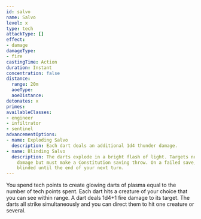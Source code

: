```yaml
---
id: salvo
name: Salvo
level: x
type: tech
attackType: []
effect:
- damage
damageType:
- fire
castingTime: Action
duration: Instant
concentration: false
distance:
  range: 20m
  aoeType: 
  aoeDistance: 
detonates: x
primes: 
availableClasses:
- engineer
- infiltrator
- sentinel
advancementOptions:
- name: Exploding Salvo
  description: Each dart deals an additional 1d4 thunder damage.
- name: Blinding Salvo
  description: The darts explode in a bright flash of light. Targets no longer take
    damage but must make a Constitution saving throw. On a failed save, a target is
    blinded until the end of your next turn.
---
```

You spend tech points to create glowing darts of plasma equal to the number of tech points spent. Each dart hits a creature of your choice that you can see within range. A dart deals 1d4+1 fire damage to its target. The darts all strike simultaneously and you can direct them to hit one creature or several.